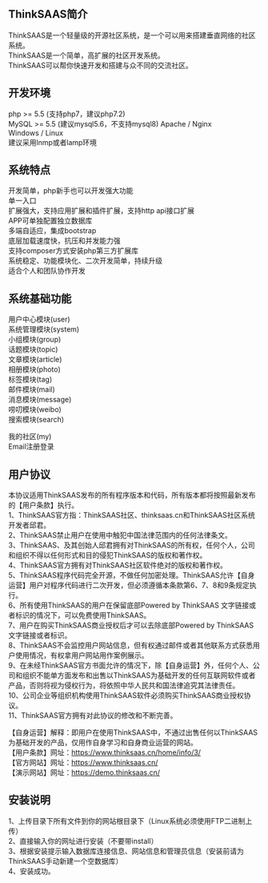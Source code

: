 ## ThinkSAAS简介

ThinkSAAS是一个轻量级的开源社区系统，是一个可以用来搭建垂直网络的社区系统。  
ThinkSAAS是一个简单，高扩展的社区开发系统。  
ThinkSAAS可以帮你快速开发和搭建与众不同的交流社区。  

## 开发环境

php >= 5.5 (支持php7，建议php7.2)  
MySQL >= 5.5 (建议mysql5.6，不支持mysql8) 
Apache / Nginx  
Windows / Linux  
建议采用lnmp或者lamp环境  

## 系统特点

开发简单，php新手也可以开发强大功能  
单一入口  
扩展强大，支持应用扩展和插件扩展，支持http api接口扩展  
APP可单独配置独立数据库  
多端自适应，集成bootstrap  
底层加载速度快，抗压和并发能力强  
支持composer方式安装php第三方扩展库  
系统稳定、功能模块化、二次开发简单，持续升级  
适合个人和团队协作开发  

## 系统基础功能

用户中心模块(user)  
系统管理模块(system)  
小组模块(group)  
话题模块(topic)  
文章模块(article)  
相册模块(photo)  
标签模块(tag)  
邮件模块(mail)  
消息模块(message)  
唠叨模块(weibo)  
搜索模块(search)  

我的社区(my)  
Email注册登录  

## 用户协议

本协议适用ThinkSAAS发布的所有程序版本和代码，所有版本都将按照最新发布的【用户条款】执行。  
1、ThinkSAAS官方指：ThinkSAAS社区、thinksaas.cn和ThinkSAAS社区系统开发者邱君。  
2、ThinkSAAS禁止用户在使用中触犯中国法律范围内的任何法律条文。  
3、ThinkSAAS、及其创始人邱君拥有对ThinkSAAS的所有权，任何个人，公司和组织不得以任何形式和目的侵犯ThinkSAAS的版权和著作权。  
4、ThinkSAAS官方拥有对ThinkSAAS社区软件绝对的版权和著作权。  
5、ThinkSAAS程序代码完全开源，不做任何加密处理。ThinkSAAS允许【自身运营】用户对程序代码进行二次开发，但必须遵循本条款第6、7、8和9条规定执行。  
6、所有使用ThinkSAAS的用户在保留底部Powered by ThinkSAAS 文字链接或者标识的情况下，可以免费使用ThinkSAAS。  
7、用户在购买ThinkSAAS商业授权后才可以去除底部Powered by ThinkSAAS 文字链接或者标识。  
8、ThinkSAAS不会监控用户网站信息，但有权通过邮件或者其他联系方式获悉用户使用情况，有权拿用户网站用作案例展示。  
9、在未经ThinkSAAS官方书面允许的情况下，除【自身运营】外，任何个人、公司和组织不能单方面发布和出售以ThinkSAAS为基础开发的任何互联网软件或者产品，否则将视为侵权行为，将依照中华人民共和国法律追究其法律责任。  
10、公司企业等组织机构使用ThinkSAAS软件必须购买ThinkSAAS商业授权协议。    
11、ThinkSAAS官方拥有对此协议的修改和不断完善。  

【自身运营】解释：即用户在使用ThinkSAAS中，不通过出售任何以ThinkSAAS为基础开发的产品，仅用作自身学习和自身商业运营的网站。  
【用户条款】网址：https://www.thinksaas.cn/home/info/3/  
【官方网站】网址：https://www.thinksaas.cn/  
【演示网站】网址：https://demo.thinksaas.cn/  

## 安装说明

1、上传目录下所有文件到你的网站根目录下（Linux系统必须使用FTP二进制上传）  
2、直接输入你的网址进行安装（不要带install）  
3、根据安装提示输入数据库连接信息、网站信息和管理员信息（安装前请为ThinkSAAS手动新建一个空数据库）  
4、安装成功。  
